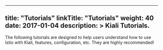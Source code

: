 
---
title: "Tutorials"
linkTitle: "Tutorials"
weight: 40
date: 2017-01-04
description: >
  Kiali Tutorials.
---

The following tutorials are designed to help users understand how to use Istio with Kiali, features, configuration, etc.  They are highly recommended!

